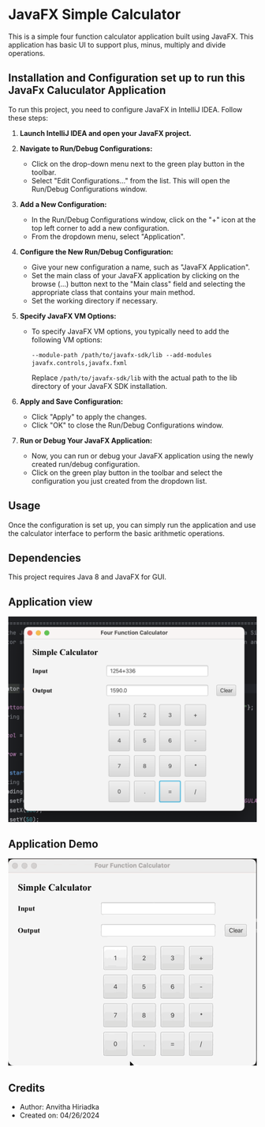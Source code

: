 # JavaFX Simple Calculator

This is a simple four function calculator application built using JavaFX.
This application has basic UI to support plus, minus, multiply and divide operations.

## Installation and Configuration set up to run this JavaFx Caluculator Application

To run this project, you need to configure JavaFX in IntelliJ IDEA. Follow these steps:

1. **Launch IntelliJ IDEA and open your JavaFX project.**

2. **Navigate to Run/Debug Configurations:**
    - Click on the drop-down menu next to the green play button in the toolbar.
    - Select "Edit Configurations..." from the list. This will open the Run/Debug Configurations window.

3. **Add a New Configuration:**
    - In the Run/Debug Configurations window, click on the "+" icon at the top left corner to add a new configuration.
    - From the dropdown menu, select "Application".

4. **Configure the New Run/Debug Configuration:**
    - Give your new configuration a name, such as "JavaFX Application".
    - Set the main class of your JavaFX application by clicking on the browse (...) button next to the "Main class" field and selecting the appropriate class that contains your main method.
    - Set the working directory if necessary.

5. **Specify JavaFX VM Options:**
    - To specify JavaFX VM options, you typically need to add the following VM options:
      ```
      --module-path /path/to/javafx-sdk/lib --add-modules javafx.controls,javafx.fxml
      ```
      Replace `/path/to/javafx-sdk/lib` with the actual path to the lib directory of your JavaFX SDK installation.

6. **Apply and Save Configuration:**
    - Click "Apply" to apply the changes.
    - Click "OK" to close the Run/Debug Configurations window.

7. **Run or Debug Your JavaFX Application:**
    - Now, you can run or debug your JavaFX application using the newly created run/debug configuration.
    - Click on the green play button in the toolbar and select the configuration you just created from the dropdown list.

## Usage
Once the configuration is set up, you can simply run the application and use the calculator interface to perform the basic arithmetic operations.

## Dependencies
This project requires Java 8 and JavaFX for GUI.

## Application view
![Calculator Screenshot](Screenshot.png)

## Application Demo
![Calculator Application Demo](Calculator_demo.gif)

## Credits
- Author: Anvitha Hiriadka
- Created on: 04/26/2024
